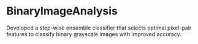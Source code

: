 # BinaryImageAnalysis
Developed a step-wise ensemble classifier that selects optimal pixel-pair features to classify binary grayscale images with improved accuracy.
